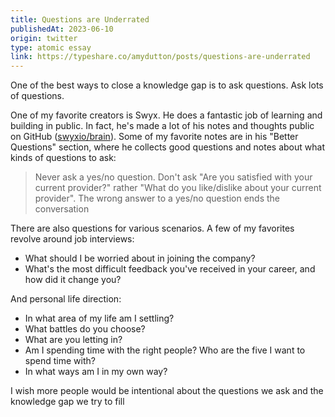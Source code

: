 ```yaml
---
title: Questions are Underrated
publishedAt: 2023-06-10
origin: twitter
type: atomic essay
link: https://typeshare.co/amydutton/posts/questions-are-underrated
---
```


One of the best ways to close a knowledge gap is to ask questions. Ask lots of questions.

One of my favorite creators is Swyx. He does a fantastic job of learning and building in public. In fact, he's made a lot of his notes and thoughts public on GitHub ([swyxio/brain](https://github.com/swyxio/brain)). Some of my favorite notes are in his "Better Questions" section, where he collects good questions and notes about what kinds of questions to ask:

> Never ask a yes/no question. Don't ask "Are you satisfied with your current provider?" rather "What do you like/dislike about your current provider". The wrong answer to a yes/no question ends the conversation

There are also questions for various scenarios. A few of my favorites revolve around job interviews:

- What should I be worried about in joining the company?
- What's the most difficult feedback you've received in your career, and how did it change you?

And personal life direction:

- In what area of my life am I settling?
- What battles do you choose?
- What are you letting in?
- Am I spending time with the right people? Who are the five I want to spend time with?
- In what ways am I in my own way?

I wish more people would be intentional about the questions we ask and the knowledge gap we try to fill
